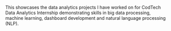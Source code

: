 This  showcases the data analytics projects I have worked on for CodTech Data Analytics Internship demonstrating skills in big data processing, machine learning, dashboard development and natural language processing (NLP).
